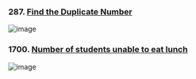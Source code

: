 ### 287. [Find the Duplicate Number](https://leetcode.com/problems/find-the-duplicate-number/description/)

![image](https://github.com/zyalin459/Leetcode/assets/143965223/cbe0d995-446d-4c9a-99d9-3db0e8a42653)

### 1700. [Number of students unable to eat lunch](https://leetcode.com/problems/number-of-students-unable-to-eat-lunch/description/)

![image](https://github.com/zyalin459/Leetcode/assets/143965223/45758a87-f107-40f6-9b1e-7121e683f6b5)
